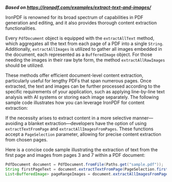 ***Based on <https://ironpdf.com/examples/extract-text-and-images/>***

IronPDF is renowned for its broad spectrum of capabilities in PDF generation and editing, and it also provides thorough content extraction functionalities.

Every `PdfDocument` object is equipped with the `extractAllText` method, which aggregates all the text from each page of a PDF into a single `String`. Additionally, `extractAllImages` is utilized to gather all images embedded in the document, each represented as a `BufferedImage` object. For those needing the images in their raw byte form, the method `extractAllRawImages` should be utilized.

These methods offer efficient document-level content extraction, particularly useful for lengthy PDFs that span numerous pages. Once extracted, the text and images can be further processed according to the specific requirements of your application, such as applying line-by-line text analysis with AI systems or storing each image separately. The following sample code illustrates how you can leverage IronPDF for content extraction:

If the necessity arises to extract content in a more selective manner—avoiding a blanket extraction—developers have the option of using `extractTextFromPage` and `extractAllImagesFromPages`. These functions accept a `PageSelection` parameter, allowing for precise content extraction from chosen pages.

Here is a concise code sample illustrating the extraction of text from the first page and images from pages 3 and 7 within a PDF document:

```java
PdfDocument document = PdfDocument.fromFile(Paths.get("sample.pdf"));
String firstPageText = document.extractTextFromPage(PageSelection.firstPage());
List<BufferedImage> pageRangeImages = document.extractAllImagesFromPages(PageSelection.pageRange(3, 7));
```